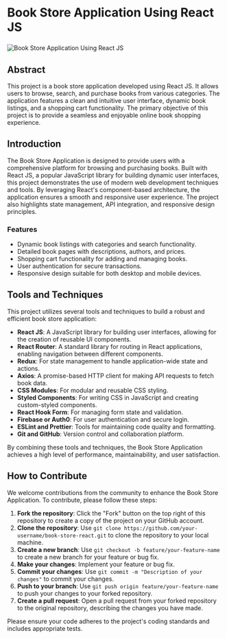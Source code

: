 # Book Store Application Using React JS
###
![Book Store Application Using React JS](https://github.com/afzaaljavaid47/Book-Store-Application-Using-React-JS/blob/master/Banner.PNG)
###
## Abstract

This project is a book store application developed using React JS. It allows users to browse, search, and purchase books from various categories. The application features a clean and intuitive user interface, dynamic book listings, and a shopping cart functionality. The primary objective of this project is to provide a seamless and enjoyable online book shopping experience.

## Introduction

The Book Store Application is designed to provide users with a comprehensive platform for browsing and purchasing books. Built with React JS, a popular JavaScript library for building dynamic user interfaces, this project demonstrates the use of modern web development techniques and tools. By leveraging React's component-based architecture, the application ensures a smooth and responsive user experience. The project also highlights state management, API integration, and responsive design principles.

### Features

- Dynamic book listings with categories and search functionality.
- Detailed book pages with descriptions, authors, and prices.
- Shopping cart functionality for adding and managing books.
- User authentication for secure transactions.
- Responsive design suitable for both desktop and mobile devices.

## Tools and Techniques

This project utilizes several tools and techniques to build a robust and efficient book store application:

- **React JS**: A JavaScript library for building user interfaces, allowing for the creation of reusable UI components.
- **React Router**: A standard library for routing in React applications, enabling navigation between different components.
- **Redux**: For state management to handle application-wide state and actions.
- **Axios**: A promise-based HTTP client for making API requests to fetch book data.
- **CSS Modules**: For modular and reusable CSS styling.
- **Styled Components**: For writing CSS in JavaScript and creating custom-styled components.
- **React Hook Form**: For managing form state and validation.
- **Firebase or Auth0**: For user authentication and secure login.
- **ESLint and Prettier**: Tools for maintaining code quality and formatting.
- **Git and GitHub**: Version control and collaboration platform.

By combining these tools and techniques, the Book Store Application achieves a high level of performance, maintainability, and user satisfaction.


## How to Contribute

We welcome contributions from the community to enhance the Book Store Application. To contribute, please follow these steps:

1. **Fork the repository**: Click the "Fork" button on the top right of this repository to create a copy of the project on your GitHub account.
2. **Clone the repository**: Use `git clone https://github.com/your-username/book-store-react.git` to clone the repository to your local machine.
3. **Create a new branch**: Use `git checkout -b feature/your-feature-name` to create a new branch for your feature or bug fix.
4. **Make your changes**: Implement your feature or bug fix.
5. **Commit your changes**: Use `git commit -m "Description of your changes"` to commit your changes.
6. **Push to your branch**: Use `git push origin feature/your-feature-name` to push your changes to your forked repository.
7. **Create a pull request**: Open a pull request from your forked repository to the original repository, describing the changes you have made.

Please ensure your code adheres to the project's coding standards and includes appropriate tests.
